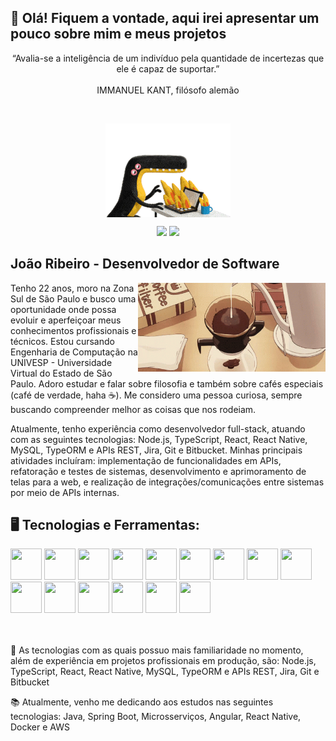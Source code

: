 ## 👋 Olá! Fiquem a vontade, aqui irei apresentar um pouco sobre mim e meus projetos
<p align="center">
 “Avalia-se a inteligência de um indivíduo pela quantidade de incertezas que ele é capaz de suportar.”
 </br>
 </br>
   IMMANUEL KANT, filósofo alemão
</p>

</br>

<p align="center">
  <img src="/giff/horror-fire.gif" align="center" >
</p>

<div align="center">
<a href="https://instagram.com/v_ribeiro_v?utm_source=qr&igshid=NGExMmI2YTkyZg%3D%3D" target="_blank"><img src="https://img.shields.io/badge/-Instagram-%23E4405F?style=for-the-badge&logo=instagram&logoColor=white" target="_blank"  ></a>
<a href="https://www.linkedin.com/in/joao-vribeiro/" target="_blank"><img src="https://img.shields.io/badge/-LinkedIn-%230077B5?style=for-the-badge&logo=linkedin&logoColor=white" target="_blank"></a>   
</div>

## João Ribeiro - Desenvolvedor de Software




<img align="right" alt="Code Girl image" src="/giff/coffee.gif"  width="300px"/>
 
Tenho 22 anos, moro na Zona Sul de São Paulo e busco uma oportunidade onde possa evoluir e aperfeiçoar meus conhecimentos profissionais e técnicos. Estou cursando Engenharia de Computação na UNIVESP - Universidade Virtual do Estado de São Paulo. Adoro estudar e falar sobre filosofia e também sobre cafés especiais (café de verdade, haha ☕). Me considero uma pessoa curiosa, sempre buscando compreender melhor as coisas que nos rodeiam.

Atualmente, tenho experiência como desenvolvedor full-stack, atuando com as seguintes tecnologias: Node.js, TypeScript, React, React Native, MySQL, TypeORM e APIs REST, Jira, Git e Bitbucket. Minhas principais atividades incluíram: implementação de funcionalidades em APIs, refatoração e testes de sistemas, desenvolvimento e aprimoramento de telas para a web, e realização de integrações/comunicações entre sistemas por meio de APIs internas.
  


## 🖥️ Tecnologias e Ferramentas:

<div display="inline-block">

<img src="https://cdn.jsdelivr.net/gh/devicons/devicon/icons/java/java-original.svg" width="50" height="50"/> 
<img src="https://cdn.jsdelivr.net/gh/devicons/devicon@latest/icons/typescript/typescript-original.svg" width="50" height="50"/>   
<img src="https://cdn.jsdelivr.net/gh/devicons/devicon/icons/javascript/javascript-plain.svg"  width="50" height="50"/>
<img src="https://cdn.jsdelivr.net/gh/devicons/devicon@latest/icons/react/react-original-wordmark.svg" width="50" height="50"/>        
<img src="https://cdn.jsdelivr.net/gh/devicons/devicon/icons/spring/spring-original-wordmark.svg" width="50" height="50"/>
<img src="https://cdn.jsdelivr.net/gh/devicons/devicon/icons/nodejs/nodejs-original-wordmark.svg" width="50" height="50"/>
<img src="https://cdn.jsdelivr.net/gh/devicons/devicon/icons/git/git-original.svg" width="50" height="50"/>
       
<img src="https://cdn.jsdelivr.net/gh/devicons/devicon/icons/postgresql/postgresql-original.svg"  width="50" height="50"/>
<img src="https://cdn.jsdelivr.net/gh/devicons/devicon/icons/mysql/mysql-original.svg" width="50" height="50"/>
<img src="https://cdn.jsdelivr.net/gh/devicons/devicon@latest/icons/jest/jest-plain.svg" width="50" height="50"/>
<img src="https://cdn.jsdelivr.net/gh/devicons/devicon@latest/icons/postman/postman-original.svg" width="50" height="50"/>
<img src="https://cdn.jsdelivr.net/gh/devicons/devicon@latest/icons/prisma/prisma-original-wordmark.svg" width="50" height="50"/>
<img src="https://cdn.jsdelivr.net/gh/devicons/devicon@latest/icons/sass/sass-original.svg" width="50" height="50"/>
<img src="https://cdn.jsdelivr.net/gh/devicons/devicon@latest/icons/swagger/swagger-original.svg" width="50" height="50"/>    
<img src="https://cdn.jsdelivr.net/gh/devicons/devicon/icons/linux/linux-original.svg" width="50" height="50"/>
</div>

</br>
</br>

<div display="inline-block">
 <p align="left">🤿 As tecnologias com as quais possuo mais familiaridade no momento, além de experiência em projetos profissionais em produção, são: Node.js, TypeScript, React, React Native, MySQL, TypeORM e APIs REST, Jira, Git e Bitbucket </p>
 <p align="left">📚 Atualmente, venho me dedicando aos estudos nas seguintes tecnologias: Java, Spring Boot, Microsserviços, Angular, React Native, Docker e AWS </p>
<div>
 
 </br>
 </br>
 


